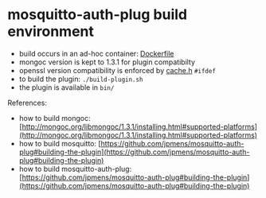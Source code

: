 # mosquitto-auth-plug build environment

- build occurs in an ad-hoc container: [Dockerfile](https://github.com/iottly/iottly-mqtt-broker/blob/mqtt/mosquitto-auth-plug/Dockerfile)
- mongoc version is kept to 1.3.1 for plugin compatibilty
- openssl version compatibility is enforced by [cache.h](https://github.com/iottly/iottly-mqtt-broker/blob/mqtt/mosquitto-auth-plug/cache.h) `#ifdef`
- to build the plugin: `./build-plugin.sh`
- the plugin is available in `bin/`

References:
- how to build mongoc: [http://mongoc.org/libmongoc/1.3.1/installing.html#supported-platforms](http://mongoc.org/libmongoc/1.3.1/installing.html#supported-platforms)
- how to build mosquitto: [https://github.com/jpmens/mosquitto-auth-plug#building-the-plugin](https://github.com/jpmens/mosquitto-auth-plug#building-the-plugin)
- how to build mosquitto-auth-plug: [https://github.com/jpmens/mosquitto-auth-plug#building-the-plugin](https://github.com/jpmens/mosquitto-auth-plug#building-the-plugin)